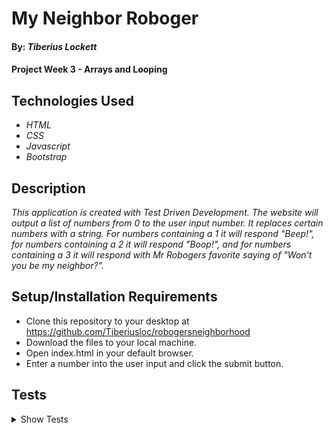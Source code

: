 ﻿

# My Neighbor Roboger


#### By: _**Tiberius Lockett**_


#### Project Week 3 - Arrays and Looping


## Technologies Used


* *_HTML_*  
* *_CSS_*  
* *_Javascript_*
* *_Bootstrap_*


## Description


_This application is created with Test Driven Development. The website will output a list of numbers from 0 to the user input number. It replaces certain numbers with a string. For numbers containing a 1 it will respond "Beep!", for numbers containing a 2 it will respond "Boop!", and for numbers containing a 3 it will respond with Mr Robogers favorite saying of "Won't you be my neighbor?"._


## Setup/Installation Requirements


* Clone this repository to your desktop at https://github.com/Tiberiusloc/robogersneighborhood
* Download the files to your local machine.
* Open index.html in your default browser.
* Enter a number into the user input and click the submit button.

## Tests

<details>
<summary>Show Tests</summary>

describe inputArray()


Test 1: "It should produce a string containing the every whole number between 0 and input."

Code:

const input = 5;

inputArray(input);

Expected Outcome: [0,1,2,3,4,5]


Test 2: "It should convert a number array into a string array."

Code:

const input = 5;

inputArray(input);

Expected Outcome : ["0","1","2","3","4","5"]


Describe mrRoboger()



Test 1: "It should take the value of any instance of 3 and run it up to that number and push out to the outcomeArray."

const input = "10";

mrRoboger(input);

Expected result: 
['0', 'Beep!', 'Boop!', "Won't you be my neighbor?", '4', '5', '6', '7', '8', '9', 'Beep!']
  

Test 2: "It should take the value of any instance of 2 and run it up to that number and push out to the outcomeArray."

const input = "22";

mrRoboger(input);

Expected result: ['0', 'Beep!', 'Boop!', "Won't you be my neighbor?", '4', '5', '6', '7', '8', '9', 'Beep!', 'Beep!', 'Boop!', "Won't you be my neighbor?", 'Beep!', 'Beep!', 'Beep!', 'Beep!', 'Beep!', 'Beep!', 'Boop!', 'Boop!', 'Boop!']

  

Test 3: "It should take the value of any instance of 1 and run it up to that number and push to the outcomeArray."

Code:

const input = "18"

mrRoboger(input)

Expected Outcome: ['0', 'Beep!', 'Boop!', "Won't you be my neighbor?", '4', '5', '6', '7', '8', '9', 'Beep!', 'Beep!', 'Boop!', "Won't you be my neighbor?", 'Beep!', 'Beep!', 'Beep!', 'Beep!', 'Beep!']

</detail>
## Known Bugs


* No known bugs at this time


## Contact Information


_If running into any problems or have any questions, ideas and or concerns please reach out to me by email at **tlockett680@gmail.com**_


## License
[GNU GPL3.0](https://choosealicense.com/licenses/gpl-3.0/)


Copyright (c) _08/2022_ _Tiberius Lockett_

